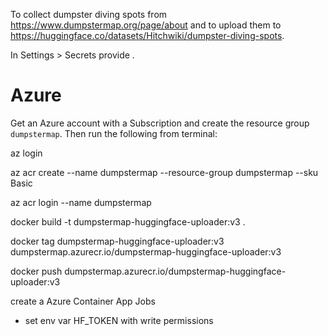 To collect dumpster diving spots from https://www.dumpstermap.org/page/about and to upload them to https://huggingface.co/datasets/Hitchwiki/dumpster-diving-spots.

In Settings > Secrets provide .

# Azure

Get an Azure account with a Subscription and create the resource group `dumpstermap`. Then run the following from terminal:

az login       

az acr create --name dumpstermap --resource-group dumpstermap --sku Basic

az acr login --name dumpstermap  

docker build -t dumpstermap-huggingface-uploader:v3 .  

docker tag dumpstermap-huggingface-uploader:v3 dumpstermap.azurecr.io/dumpstermap-huggingface-uploader:v3

docker push dumpstermap.azurecr.io/dumpstermap-huggingface-uploader:v3

create a Azure Container App Jobs

- set env var HF_TOKEN with write permissions
